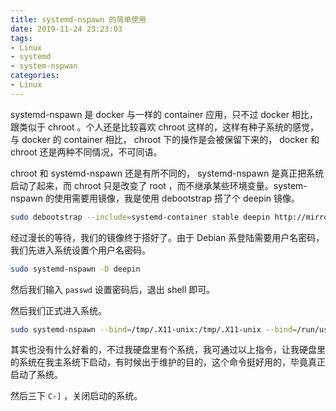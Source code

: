 ```yaml
---
title: systemd-nspawn 的简单使用
date: 2019-11-24 23:23:03
tags:
- Linux
- systemd
- system-nspwan
categories:
- Linux
---
```


systemd-nspawn 是 docker 与一样的 container 应用，只不过 docker 相比，跟类似于 chroot 。个人还是比较喜欢 chroot 这样的，这样有种子系统的感觉，与 docker 的 container 相比， chroot 下的操作是会被保留下来的， docker 和 chroot 还是两种不同情况，不可同语。

<!--more-->

chroot 和 systemd-nspawn 还是有所不同的， systemd-nspawn 是真正把系统启动了起来，而 chroot 只是改变了 root ，而不继承某些环境变量。system-nspawn 的使用需要用镜像，我是使用 debootstrap 搭了个 deepin 镜像。

```sh
sudo debootstrap --include=systemd-container stable deepin http://mirrors.ustc.edu.cn/deepin/
```

经过漫长的等待，我们的镜像终于搭好了。由于 Debian 系登陆需要用户名密码，我们先进入系统设置个用户名密码。

```sh
sudo systemd-nspawn -D deepin
```

然后我们输入 `passwd` 设置密码后，退出 shell 即可。

然后我们正式进入系统。

```sh
sudo systemd-nspawn --bind=/tmp/.X11-unix:/tmp/.X11-unix --bind=/run/user/1000/pulse:/run/user/host/pulse --setenv=LANGUAGE=zh_CN:zh -bD deepin
```

其实也没有什么好看的，不过我硬盘里有个系统，我可通过以上指令，让我硬盘里的系统在我主系统下启动，有时候出于维护的目的，这个命令挺好用的，毕竟真正启动了系统。

然后三下 `C-]` ，关闭启动的系统。